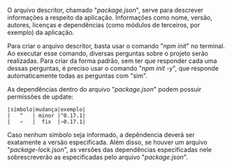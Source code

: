 O arquivo descritor, chamado "_package.json_", serve para descrever informações a respeito da aplicação. Informações como nome, versão, autores, licenças e dependências (como módulos de terceiros, por exemplo) da aplicação.

Para criar o arquivo descritor, basta usar o comando "_npm init_" no terminal. Ao executar esse comando, diversas perguntas sobre o projeto serão realizadas. Para criar da forma padrão, sem ter que responder cada uma dessas perguntas, é preciso usar o comando "_npm init -y_", que responde automaticamente todas as perguntas com "sim".

As dependências dentro do arquivo "_package.json_" podem possuir permissões de update:

```
|símbolo|mudança|exemplo|
|   ^   | minor |^0.17.1|
|   ~   |  fix  |~0.17.1|
```

Caso nenhum símbolo seja informado, a depêndencia deverá ser exatamente a versão especificada. Além disso, se houver um arquivo "_package-lock.json_", as versões das dependências especificadas nele sobrescreverão as especificadas pelo arquivo "_package.json_".
